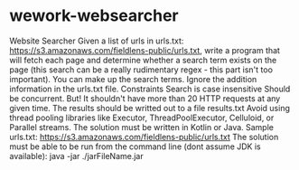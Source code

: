 # wework-websearcher
Website Searcher Given a list of urls in urls.txt: https://s3.amazonaws.com/fieldlens-public/urls.txt, write a program that will fetch each page and determine whether a search term exists on the page (this search can be a really rudimentary regex - this part isn't too important).  You can make up the search terms. Ignore the addition information in the urls.txt file.  Constraints Search is case insensitive Should be concurrent. But! It shouldn't have more than 20 HTTP requests at any given time. The results should be writted out to a file results.txt Avoid using thread pooling libraries like Executor, ThreadPoolExecutor, Celluloid, or Parallel streams. The solution must be written in Kotlin or Java.  Sample urls.txt: https://s3.amazonaws.com/fieldlens-public/urls.txt  The solution must be able to be run from the command line (dont assume JDK is available): java -jar ./jarFileName.jar
